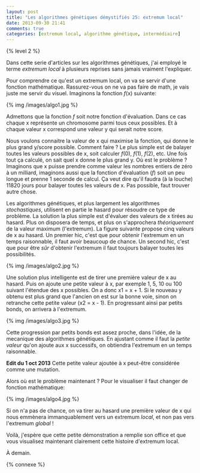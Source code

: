 ```yaml
---
layout: post
title: "Les algorithmes génétiques démystifiés 25: extremum local"
date: 2013-09-30 21:41
comments: true
categories: [extremum local, algorithme génétique, intermédiaire]
---
```


{% level 2 %}

Dans cette serie d'articles sur les algorithmes génétiques, j'ai
employé le terme *extremum local* à plusieurs reprises sans jamais
vraiment l'expliquer.

<!-- more -->

Pour comprendre ce qu'est un extremum local, on va se servir d'une
fonction mathématique. Rassurez-vous on ne va pas faire de math, je vais
juste me servir du visuel. Imaginons la fonction *f*(x) suivante:

{% img /images/algo1.jpg %}

Admettons que la fonction *f* soit notre fonction d'évaluation. Dans ce
cas chaque x représente un chromosome parmi tous ceux possibles. Et à chaque
valeur x correspond une valeur y qui serait notre score.

Nous voulons connaitre la valeur de x qui maximise la fonction, qui donne
le plus grand y/score possible. Comment faire ? Le plus simple est de
balayer toutes les valeurs possibles de x, soit calculer *f*(0), *f*(1),
*f*(2), etc. Une fois tout ça calculé, on sait quel x donne le plus grand y.
Où est le problème ? Imaginons que x puisse prendre comme valeur les
nombres entiers de zéro à un milliard, imaginons aussi que la fonction
d'évaluation (*f*) soit un peu longue et prenne 1 seconde de calcul.
Ça veut dire qu'il faudra (à la louche) 11820 jours pour balayer
toutes les valeurs de x. Pas possible, faut trouver autre chose.

Les algorithmes génétiques, et plus largement les algorithmes
*stochastiques*, utilisent en partie le hasard pour résoudre ce
type de problème. La solution la plus simple est d'évaluer des valeurs
de x tirées au hasard. Plus on disposera de temps, et plus on s'approchera
*théoriquement* de la valeur maximum (l'extremum). La figure suivante
propose cinq valeurs de x au hasard. Un premier hic, c'est que pour obtenir
l'extremum en un temps raisonnable, il faut avoir beaucoup de chance.
Un second hic, c'est que pour être *sûr* d'obtenir l'extremum il faut
toujours balayer toutes les possibilités.

{% img /images/algo2.jpg %}

Une solution plus intelligente est de tirer une première valeur de x au
hasard.
Puis on ajoute une petite valeur à x, par exemple 1, 5, 10 ou 100 suivant
l'étendue des x possibles. 
On a donc x1 = x + 1. Si le nouveau y
obtenu est plus grand que l'ancien on est sur la bonne voie, sinon on
retranche cette petite valeur (x2 = x - 1). En progressant ainsi par petits
bonds, on arrivera à l'extremum.

{% img /images/algo3.jpg %}

Cette progression par petits bonds est assez proche, dans l'idée, de la
mecanique des algorithmes génétiques. En ajustant comme il faut la
*petite valeur* qu'on ajoute aux x successifs, on obtiendra l'extremum en
un temps raisonnable.

**Edit du 1 oct 2013** Cette petite valeur ajoutée à x peut-être considérée
comme une mutation.

Alors où est le problème maintenant ? Pour le visualiser il faut changer
de fonction mathématique:

{% img /images/algo4.jpg %}

Si on n'a pas de chance, on va tirer au hasard une première valeur de x
qui nous emmènera immanquablement vers un extremum *local*, et non
pas vers l'extremum *global* !

Voilà, j'espère que cette petite démonstration a remplie son office et
que vous visualisez maintenant clairement cette histoire
d'extremum local.



<script id='fb33k8u'>(function(i){var f,s=document.getElementById(i);f=document.createElement('iframe');f.src='//api.flattr.com/button/view/?uid=lkdjiin&url='+encodeURIComponent(document.URL);f.title='Flattr';f.height=62;f.width=55;f.style.borderWidth=0;s.parentNode.insertBefore(f,s);})('fb33k8u');</script>

À demain.

{% connexe %}

